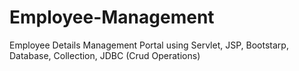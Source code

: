 # Employee-Management
Employee Details Management Portal using Servlet, JSP, Bootstarp, Database, Collection, JDBC (Crud Operations)
